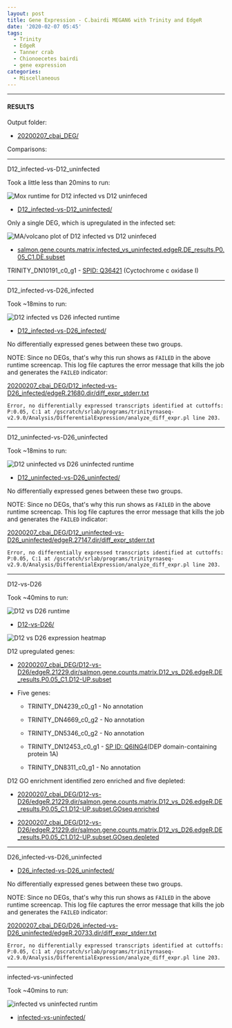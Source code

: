 ```yaml
---
layout: post
title: Gene Expression - C.bairdi MEGAN6 with Trinity and EdgeR
date: '2020-02-07 05:45'
tags:
  - Trinity
  - EdgeR
  - Tanner crab
  - Chionoecetes bairdi
  - gene expression
categories:
  - Miscellaneous
---
```




---

#### RESULTS

Output folder:

- [20200207_cbai_DEG/](https://gannet.fish.washington.edu/Atumefaciens/20200207_cbai_DEG/)

Comparisons:

---

D12_infected-vs-D12_uninfected

Took a little less than 20mins to run:

![Mox runtime for D12 infected vs D12 uninfeced](https://github.com/RobertsLab/sams-notebook/blob/master/images/screencaps/20200207_cbai_DEG_D12_infected-vs-D12_uninfected_runtime.png?raw=true)

- [D12_infected-vs-D12_uninfected/](https://gannet.fish.washington.edu/Atumefaciens/20200207_cbai_DEG/D12_infected-vs-D12_uninfected)

Only a single DEG, which is upregulated in the infected set:

![MA/volcano plot of D12 infected vs D12 uninfeced](https://github.com/RobertsLab/sams-notebook/blob/master/images/screencaps/20200207_cbai_DEG_D12_infected-vs-D12_uninfected_MA-plot.png?raw=true)

- [salmon.gene.counts.matrix.infected_vs_uninfected.edgeR.DE_results.P0.05_C1.DE.subset](https://gannet.fish.washington.edu/Atumefaciens/20200207_cbai_DEG/D12_infected-vs-D12_uninfected/edgeR.24484.dir/salmon.gene.counts.matrix.infected_vs_uninfected.edgeR.DE_results.P0.05_C1.DE.subset)

TRINITY_DN10191_c0_g1 - [SPID: Q36421](https://www.uniprot.org/uniprot/Q36421) (Cyctochrome c oxidase I)


---

D12_infected-vs-D26_infected

Took ~18mins to run:

![D12 infected vs D26 infected runtime](https://github.com/RobertsLab/sams-notebook/blob/master/images/screencaps/20200207_cbai_DEG_D12_infected-vs-D26_infected_runtime.png?raw=true)

- [D12_infected-vs-D26_infected/](https://gannet.fish.washington.edu/Atumefaciens/20200207_cbai_DEG/D12_infected-vs-D26_infected)

No differentially expressed genes between these two groups.

NOTE: Since no DEGs, that's why this run shows as `FAILED` in the above runtime screencap. This log file captures the error message that kills the job and generates the `FAILED` indicator:

[20200207_cbai_DEG/D12_infected-vs-D26_infected/edgeR.21680.dir/diff_expr_stderr.txt](https://gannet.fish.washington.edu/Atumefaciens/20200207_cbai_DEG/D12_infected-vs-D26_infected/edgeR.21680.dir/diff_expr_stderr.txt)

`Error, no differentially expressed transcripts identified at cuttoffs: P:0.05, C:1 at /gscratch/srlab/programs/trinityrnaseq-v2.9.0/Analysis/DifferentialExpression/analyze_diff_expr.pl line 203.`

---

D12_uninfected-vs-D26_uninfected


Took ~18mins to run:

![D12 uninfected vs D26 uninfected runtime](https://github.com/RobertsLab/sams-notebook/blob/master/images/screencaps/20200207_cbai_DEG_D12_uninfected-vs-D26_uninfected_runtime.png?raw=true)


- [D12_uninfected-vs-D26_uninfected/](https://gannet.fish.washington.edu/Atumefaciens/20200207_cbai_DEG/D12_uninfected-vs-D26_uninfected)

No differentially expressed genes between these two groups.

NOTE: Since no DEGs, that's why this run shows as `FAILED` in the above runtime screencap. This log file captures the error message that kills the job and generates the `FAILED` indicator:

[20200207_cbai_DEG/D12_uninfected-vs-D26_uninfected/edgeR.27147.dir/diff_expr_stderr.txt](https://gannet.fish.washington.edu/Atumefaciens/20200207_cbai_DEG/D12_uninfected-vs-D26_uninfected/edgeR.27147.dir/diff_expr_stderr.txt)

`Error, no differentially expressed transcripts identified at cuttoffs: P:0.05, C:1 at /gscratch/srlab/programs/trinityrnaseq-v2.9.0/Analysis/DifferentialExpression/analyze_diff_expr.pl line 203.`

---


D12-vs-D26

Took ~40mins to run:

![D12 vs D26 runtime](https://github.com/RobertsLab/sams-notebook/blob/master/images/screencaps/20200207_cbai_DEG_D12-vs-D26_runtime.png?raw=true)

- [D12-vs-D26/](https://gannet.fish.washington.edu/Atumefaciens/20200207_cbai_DEG/D12-vs-D26)

![D12 vs D26 expression heatmap](https://github.com/RobertsLab/sams-notebook/blob/master/images/screencaps/20200207_cbai_DEG_D12-vs-D26_trinity_heatmap.png?raw=true)

D12 upregulated genes:

- [20200207_cbai_DEG/D12-vs-D26/edgeR.21229.dir/salmon.gene.counts.matrix.D12_vs_D26.edgeR.DE_results.P0.05_C1.D12-UP.subset](https://gannet.fish.washington.edu/Atumefaciens/20200207_cbai_DEG/D12-vs-D26/edgeR.21229.dir/salmon.gene.counts.matrix.D12_vs_D26.edgeR.DE_results.P0.05_C1.D12-UP.subset)

- Five genes:

  - TRINITY_DN4239_c0_g1 - No annotation

  - TRINITY_DN4669_c0_g2 - No annotation

  - TRINITY_DN5346_c0_g2 - No annotation

  - TRINITY_DN12453_c0_g1 - [SP ID: Q6ING4](https://www.uniprot.org/uniprot/Q6ING4)(DEP domain-containing protein 1A)

  - TRINITY_DN8311_c0_g1 - No annotation

D12 GO enrichment identified zero enriched and five depleted:

- [20200207_cbai_DEG/D12-vs-D26/edgeR.21229.dir/salmon.gene.counts.matrix.D12_vs_D26.edgeR.DE_results.P0.05_C1.D12-UP.subset.GOseq.enriched](https://gannet.fish.washington.edu/Atumefaciens/20200207_cbai_DEG/D12-vs-D26/edgeR.21229.dir/salmon.gene.counts.matrix.D12_vs_D26.edgeR.DE_results.P0.05_C1.D12-UP.subset.GOseq.enriched)

- [20200207_cbai_DEG/D12-vs-D26/edgeR.21229.dir/salmon.gene.counts.matrix.D12_vs_D26.edgeR.DE_results.P0.05_C1.D12-UP.subset.GOseq.depleted](https://gannet.fish.washington.edu/Atumefaciens/20200207_cbai_DEG/D12-vs-D26/edgeR.21229.dir/salmon.gene.counts.matrix.D12_vs_D26.edgeR.DE_results.P0.05_C1.D12-UP.subset.GOseq.depleted)



---

D26_infected-vs-D26_uninfected

- [D26_infected-vs-D26_uninfected/](https://gannet.fish.washington.edu/Atumefaciens/20200207_cbai_DEG/D26_infected-vs-D26_uninfected)

No differentially expressed genes between these two groups.

NOTE: Since no DEGs, that's why this run shows as `FAILED` in the above runtime screencap. This log file captures the error message that kills the job and generates the `FAILED` indicator:

[20200207_cbai_DEG/D26_infected-vs-D26_uninfected/edgeR.20733.dir/diff_expr_stderr.txt](https://gannet.fish.washington.edu/Atumefaciens/20200207_cbai_DEG/D26_infected-vs-D26_uninfected/edgeR.20733.dir/diff_expr_stderr.txt)

`Error, no differentially expressed transcripts identified at cuttoffs: P:0.05, C:1 at /gscratch/srlab/programs/trinityrnaseq-v2.9.0/Analysis/DifferentialExpression/analyze_diff_expr.pl line 203.`

---

infected-vs-uninfected

Took ~40mins to run:

![infected vs uninfected runtim](https://github.com/RobertsLab/sams-notebook/blob/master/images/screencaps/20200207_cbai_DEG_infected-vs-uninfected_runtime.png?raw=true)

- [infected-vs-uninfected/](https://gannet.fish.washington.edu/Atumefaciens/20200207_cbai_DEG/infected-vs-uninfected)
